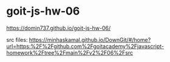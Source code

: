 # goit-js-hw-06

https://domin737.github.io/goit-js-hw-06/

src files: https://minhaskamal.github.io/DownGit/#/home?url=https:%2F%2Fgithub.com%2Fgoitacademy%2Fjavascript-homework%2Ftree%2Fmain%2Fv2%2F06%2Fsrc

